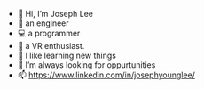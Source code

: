 - 👋 Hi, I’m Joseph Lee
- 🔨 an engineer
- 💻 a programmer
- 🥽 a VR enthusiast.
- 🌱 I like learning new things
- 👀 I’m always looking for oppurtunities
- 📫 https://www.linkedin.com/in/josephyounglee/
